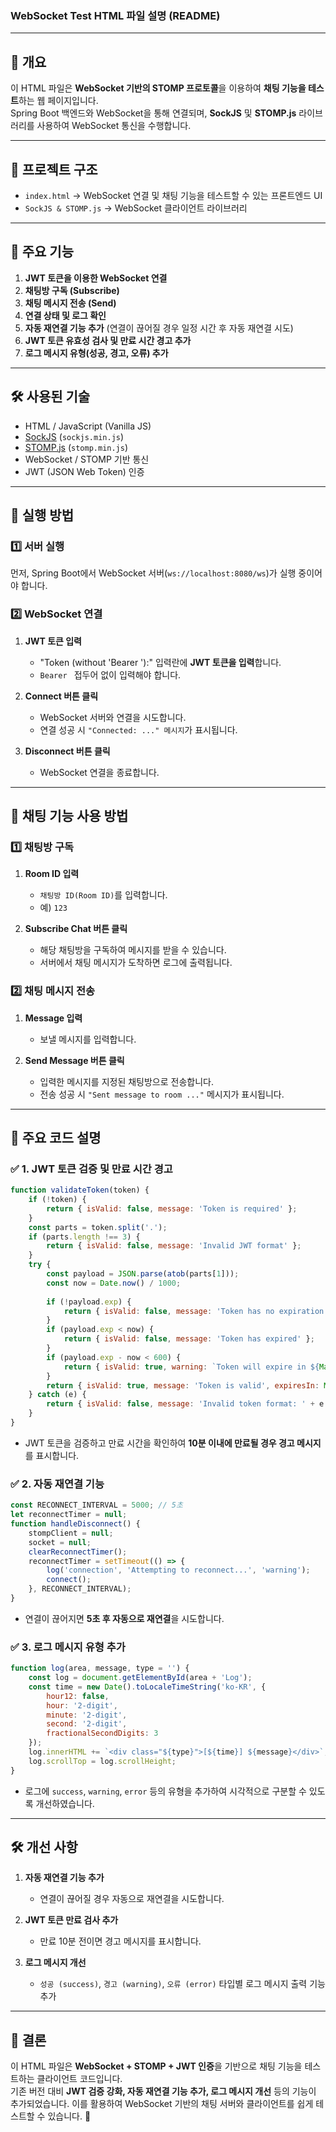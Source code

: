 ### WebSocket Test HTML 파일 설명 (README)

---

## 📌 개요
이 HTML 파일은 **WebSocket 기반의 STOMP 프로토콜**을 이용하여 **채팅 기능을 테스트**하는 웹 페이지입니다.  
Spring Boot 백엔드와 WebSocket을 통해 연결되며, **SockJS** 및 **STOMP.js** 라이브러리를 사용하여 WebSocket 통신을 수행합니다.

---

## 📂 프로젝트 구조
- `index.html` → WebSocket 연결 및 채팅 기능을 테스트할 수 있는 프론트엔드 UI
- `SockJS & STOMP.js` → WebSocket 클라이언트 라이브러리

---

## 📌 주요 기능
1. **JWT 토큰을 이용한 WebSocket 연결**
2. **채팅방 구독 (Subscribe)**
3. **채팅 메시지 전송 (Send)**
4. **연결 상태 및 로그 확인**
5. **자동 재연결 기능 추가** (연결이 끊어질 경우 일정 시간 후 자동 재연결 시도)
6. **JWT 토큰 유효성 검사 및 만료 시간 경고 추가**
7. **로그 메시지 유형(성공, 경고, 오류) 추가**

---

## 🛠️ 사용된 기술
- HTML / JavaScript (Vanilla JS)
- [SockJS](https://github.com/sockjs/sockjs-client) (`sockjs.min.js`)
- [STOMP.js](https://github.com/stomp-js/stompjs) (`stomp.min.js`)
- WebSocket / STOMP 기반 통신
- JWT (JSON Web Token) 인증

---

## 🚀 실행 방법
### 1️⃣ 서버 실행
먼저, Spring Boot에서 WebSocket 서버(`ws://localhost:8080/ws`)가 실행 중이어야 합니다.

### 2️⃣ WebSocket 연결
1. **JWT 토큰 입력**  
   - "Token (without 'Bearer '):" 입력란에 **JWT 토큰을 입력**합니다.  
   - `Bearer ` 접두어 없이 입력해야 합니다.

2. **Connect 버튼 클릭**  
   - WebSocket 서버와 연결을 시도합니다.
   - 연결 성공 시 `"Connected: ..." 메시지`가 표시됩니다.

3. **Disconnect 버튼 클릭**  
   - WebSocket 연결을 종료합니다.

---

## 💬 채팅 기능 사용 방법
### 1️⃣ 채팅방 구독
1. **Room ID 입력**  
   - `채팅방 ID(Room ID)`를 입력합니다.
   - 예) `123`

2. **Subscribe Chat 버튼 클릭**  
   - 해당 채팅방을 구독하여 메시지를 받을 수 있습니다.
   - 서버에서 채팅 메시지가 도착하면 로그에 출력됩니다.

### 2️⃣ 채팅 메시지 전송
1. **Message 입력**  
   - 보낼 메시지를 입력합니다.

2. **Send Message 버튼 클릭**  
   - 입력한 메시지를 지정된 채팅방으로 전송합니다.
   - 전송 성공 시 `"Sent message to room ..."` 메시지가 표시됩니다.

---

## 📌 주요 코드 설명

### ✅ 1. JWT 토큰 검증 및 만료 시간 경고
```js
function validateToken(token) {
    if (!token) {
        return { isValid: false, message: 'Token is required' };
    }
    const parts = token.split('.');
    if (parts.length !== 3) {
        return { isValid: false, message: 'Invalid JWT format' };
    }
    try {
        const payload = JSON.parse(atob(parts[1]));
        const now = Date.now() / 1000;
        
        if (!payload.exp) {
            return { isValid: false, message: 'Token has no expiration' };
        }
        if (payload.exp < now) {
            return { isValid: false, message: 'Token has expired' };
        }
        if (payload.exp - now < 600) {
            return { isValid: true, warning: `Token will expire in ${Math.floor((payload.exp - now) / 60)} minutes` };
        }
        return { isValid: true, message: 'Token is valid', expiresIn: Math.floor((payload.exp - now) / 60) };
    } catch (e) {
        return { isValid: false, message: 'Invalid token format: ' + e.message };
    }
}
```
- JWT 토큰을 검증하고 만료 시간을 확인하여 **10분 이내에 만료될 경우 경고 메시지**를 표시합니다.

### ✅ 2. 자동 재연결 기능
```js
const RECONNECT_INTERVAL = 5000; // 5초
let reconnectTimer = null;
function handleDisconnect() {
    stompClient = null;
    socket = null;
    clearReconnectTimer();
    reconnectTimer = setTimeout(() => {
        log('connection', 'Attempting to reconnect...', 'warning');
        connect();
    }, RECONNECT_INTERVAL);
}
```
- 연결이 끊어지면 **5초 후 자동으로 재연결**을 시도합니다.

### ✅ 3. 로그 메시지 유형 추가
```js
function log(area, message, type = '') {
    const log = document.getElementById(area + 'Log');
    const time = new Date().toLocaleTimeString('ko-KR', {
        hour12: false,
        hour: '2-digit',
        minute: '2-digit',
        second: '2-digit',
        fractionalSecondDigits: 3
    });
    log.innerHTML += `<div class="${type}">[${time}] ${message}</div>`;
    log.scrollTop = log.scrollHeight;
}
```
- 로그에 `success`, `warning`, `error` 등의 유형을 추가하여 시각적으로 구분할 수 있도록 개선하였습니다.

---

## 🛠️ 개선 사항
1. **자동 재연결 기능 추가**  
   - 연결이 끊어질 경우 자동으로 재연결을 시도합니다.

2. **JWT 토큰 만료 검사 추가**  
   - 만료 10분 전이면 경고 메시지를 표시합니다.

3. **로그 메시지 개선**  
   - `성공 (success)`, `경고 (warning)`, `오류 (error)` 타입별 로그 메시지 출력 기능 추가

---

## 🏁 결론
이 HTML 파일은 **WebSocket + STOMP + JWT 인증**을 기반으로 채팅 기능을 테스트하는 클라이언트 코드입니다.  
기존 버전 대비 **JWT 검증 강화, 자동 재연결 기능 추가, 로그 메시지 개선** 등의 기능이 추가되었습니다. 이를 활용하여 WebSocket 기반의 채팅 서버와 클라이언트를 쉽게 테스트할 수 있습니다. 🚀

